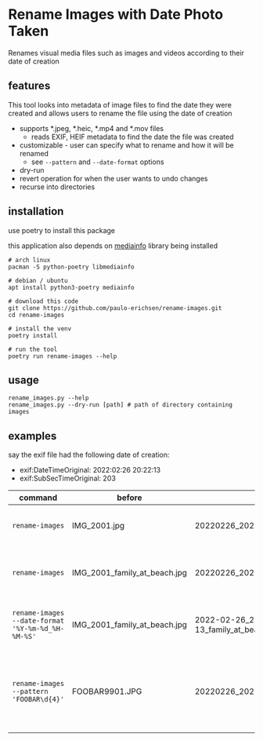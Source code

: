 # Rename Images with Date Photo Taken

Renames visual media files such as images and videos according to their date of creation

## features

This tool looks into metadata of image files to find the date they were created and allows users to rename the file using the date of creation

- supports \*.jpeg, \*.heic, \*.mp4 and \*.mov files
  - reads EXIF, HEIF metadata to find the date the file was created
- customizable - user can specify what to rename and how it will be renamed
  - see `--pattern` and `--date-format` options
- dry-run
- revert operation for when the user wants to undo changes
- recurse into directories

## installation

use poetry to install this package

this application also depends on [mediainfo](https://mediaarea.net/en/MediaInfo/Download) library being installed

``` shell
# arch linux
pacman -S python-poetry libmediainfo

# debian / ubuntu
apt install python3-poetry mediainfo

# download this code
git clone https://github.com/paulo-erichsen/rename-images.git
cd rename-images

# install the venv
poetry install

# run the tool
poetry run rename-images --help
```

## usage

``` shell
rename_images.py --help
rename_images.py --dry-run [path] # path of directory containing images
```

## examples

say the exif file had the following date of creation:

- exif:DateTimeOriginal: 2022:02:26 20:22:13
- exif:SubSecTimeOriginal: 203

| command                                           | before                       | after                                   | comment                                                                         |
|---------------------------------------------------|------------------------------|-----------------------------------------|---------------------------------------------------------------------------------|
| `rename-images`                                   | IMG_2001.jpg                 | 20220226_202213203.jpg                  | matches and replaces `IMG_\d{4}` by default                                     |
| `rename-images`                                   | IMG_2001_family_at_beach.jpg | 20220226_202213203_family_at_beach.jpg  | keeps filename descriptions, portion that didn't match                          |
| `rename-images --date-format '%Y-%m-%d_%H-%M-%S'` | IMG_2001_family_at_beach.jpg | 2022-02-26_20-22-13_family_at_beach.jpg | configure the format of the date to use when renaming                           |
| `rename-images --pattern 'FOOBAR\d{4}'`           | FOOBAR9901.JPG               | 20220226_202213203.JPG                  | we can specify a pattern that when matched will be replaced by the date created |
